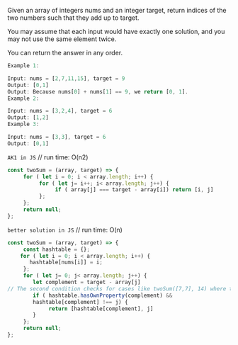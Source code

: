 Given an array of integers nums and an integer target, return indices of the two numbers such that they add up to target.

You may assume that each input would have exactly one solution, and you may not use the same element twice.

You can return the answer in any order.

 
```js
Example 1:

Input: nums = [2,7,11,15], target = 9
Output: [0,1]
Output: Because nums[0] + nums[1] == 9, we return [0, 1].
Example 2:

Input: nums = [3,2,4], target = 6
Output: [1,2]
Example 3:

Input: nums = [3,3], target = 6
Output: [0,1]
```

`AK1 in JS`
// run time: O(n2)
```js
const twoSum = (array, target) => {
     for ( let i = 0; i < array.length; i++) {
          for ( let j= i++; i< array.length; j++) {
               if ( array[j] === target - array[i]) return [i, j]               
          };
     };
     return null;
};
```

`better solution in JS`
// run time: O(n)
```js
const twoSum = (array, target) => {
     const hashtable = {};
    for ( let i = 0; i < array.length; i++) {
       hashtable[nums[i]] = i;   
     };
     for ( let j= 0; j< array.length; j++) {
        let complement = target - array[j]
// The second condition checks for cases like twoSum([7,7], 14) where the indices of similar elements MUST be different
        if ( hashtable.hasOwnProperty(complement) &&      
        hashtable[complement] !== j) {
             return [hashtable[complement], j]
        }
     };
     return null;
};
```
